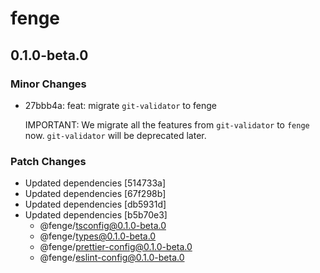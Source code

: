 # fenge

## 0.1.0-beta.0

### Minor Changes

- 27bbb4a: feat: migrate `git-validator` to fenge

  IMPORTANT: We migrate all the features from `git-validator` to `fenge` now. `git-validator` will be deprecated later.

### Patch Changes

- Updated dependencies [514733a]
- Updated dependencies [67f298b]
- Updated dependencies [db5931d]
- Updated dependencies [b5b70e3]
  - @fenge/tsconfig@0.1.0-beta.0
  - @fenge/types@0.1.0-beta.0
  - @fenge/prettier-config@0.1.0-beta.0
  - @fenge/eslint-config@0.1.0-beta.0
